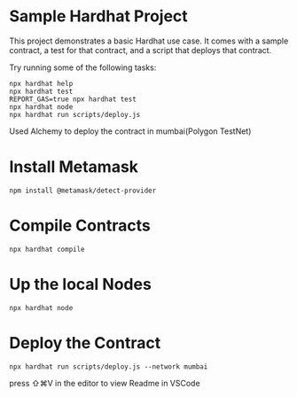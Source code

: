 # Sample Hardhat Project

This project demonstrates a basic Hardhat use case. It comes with a sample contract, a test for that contract, and a script that deploys that contract.

Try running some of the following tasks:

```shell
npx hardhat help
npx hardhat test
REPORT_GAS=true npx hardhat test
npx hardhat node
npx hardhat run scripts/deploy.js
```

Used Alchemy to deploy the contract in mumbai(Polygon TestNet)

# Install Metamask

`npm install @metamask/detect-provider `

# Compile Contracts

`npx hardhat compile`

# Up the local Nodes

`npx hardhat node`

# Deploy the Contract

`npx hardhat run scripts/deploy.js --network mumbai`

press ⇧⌘V in the editor to view Readme in VSCode
